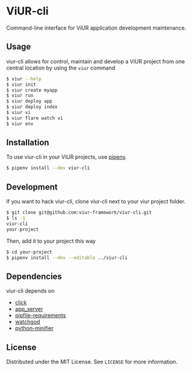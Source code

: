 # ViUR-cli

Command-line interface for ViUR application development maintenance.

## Usage

viur-cli allows for control, maintain and develop a ViUR project from one central location by using the `viur` command
```sh
$ viur --help
$ viur init
$ viur create myapp
$ viur run
$ viur deploy app
$ viur deploy index
$ viur vi
$ viur flare watch vi
$ viur env
```

## Installation

To use viur-cli in your ViUR projects, use [pipenv](https://pypi.org/project/pipenv/).

```bash
$ pipenv install --dev viur-cli
```

## Development

If you want to hack viur-cli, clone viur-cli next to your viur project folder.

```sh
$ git clone git@github.com:viur-framework/viur-cli.git
$ ls -1
viur-cli
your-project
```

Then, add it to your project this way

```sh
$ cd your-project
$ pipenv install --dev --editable ../viur-cli
```

## Dependencies

viur-cli depends on

* [click](https://click.palletsprojects.com/)
* [app_server](https://github.com/XeoN-GHMB/app_server)
* [pipfile-requirements](https://github.com/frostming/pipfile-requirements)
* [watchgod](https://github.com/samuelcolvin/watchgod)
* [python-minifier](https://github.com/dflook/python-minifier)

## License

Distributed under the MIT License. See `LICENSE` for more information.
